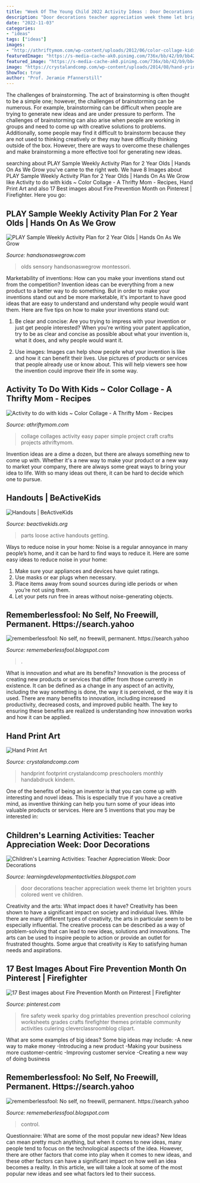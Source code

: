 ```yaml
---
title: "Week Of The Young Child 2022 Activity Ideas : Door Decorations Teacher Appreciation Week Theme Let Brighten Yours Colored Went Ve Children"
description: "Door decorations teacher appreciation week theme let brighten yours colored went ve children"
date: "2022-11-03"
categories:
- "ideas"
tags: ["ideas"]
images:
- "http://athriftymom.com/wp-content/uploads/2012/06/color-collage-kids-art-project.jpg"
featuredImage: "https://s-media-cache-ak0.pinimg.com/736x/bb/42/b9/bb42b9848edb0bf984856b9a0cc4fd21.jpg"
featured_image: "https://s-media-cache-ak0.pinimg.com/736x/bb/42/b9/bb42b9848edb0bf984856b9a0cc4fd21.jpg"
image: "https://crystalandcomp.com/wp-content/uploads/2014/08/hand-print-art-for-kids-.jpg"
ShowToc: true
author: "Prof. Jeramie Pfannerstill"
---
```



The challenges of brainstorming.
The act of brainstorming is often thought to be a simple one; however, the challenges of brainstorming can be numerous. For example, brainstorming can be difficult when people are trying to generate new ideas and are under pressure to perform. The challenges of brainstorming can also arise when people are working in groups and need to come up with creative solutions to problems. Additionally, some people may find it difficult to brainstorm because they are not used to thinking creatively or they may have difficulty thinking outside of the box. However, there are ways to overcome these challenges and make brainstorming a more effective tool for generating new ideas.

	

		
searching about PLAY Sample Weekly Activity Plan for 2 Year Olds | Hands On As We Grow you've came to the right web. We have 8 Images about PLAY Sample Weekly Activity Plan for 2 Year Olds | Hands On As We Grow like Activity to do with kids ~ Color Collage - A Thrifty Mom - Recipes, Hand Print Art and also 17 Best images about Fire Prevention Month on Pinterest | Firefighter. Here you go:
		
    
## PLAY Sample Weekly Activity Plan For 2 Year Olds | Hands On As We Grow

<img loading=lazy src="https://handsonaswegrow.com/wp-content/uploads/play-week-of-activities-2-year-olds-20150411-8.jpg" onerror="this.onerror=null;this.src='https://tse4.mm.bing.net/th?id=OIP.gKoIkvN4ZNPl6HqjMp_dxwHaLH&amp;pid=15.1';" alt="PLAY Sample Weekly Activity Plan for 2 Year Olds | Hands On As We Grow">

_Source: handsonaswegrow.com_

>olds sensory handsonaswegrow montessori. 

	

Marketability of inventions: How can you make your inventions stand out from the competition?
Invention ideas can be everything from a new product to a better way to do something. But in order to make your inventions stand out and be more marketable, it's important to have good ideas that are easy to understand and understand why people would want them. Here are five tips on how to make your inventions stand out:
1. Be clear and concise: Are you trying to impress with your invention or just get people interested? When you're writing your patent application, try to be as clear and concise as possible about what your invention is, what it does, and why people would want it.

2. Use images: Images can help show people what your invention is like and how it can benefit their lives. Use pictures of products or services that people already use or know about. This will help viewers see how the invention could improve their life in some way.

    
## Activity To Do With Kids ~ Color Collage - A Thrifty Mom - Recipes

<img loading=lazy src="http://athriftymom.com/wp-content/uploads/2012/06/color-collage-kids-art-project.jpg" onerror="this.onerror=null;this.src='https://tse2.mm.bing.net/th?id=OIP.gJT5rK4T5T7jpZq-bQndgwHaFj&amp;pid=15.1';" alt="Activity to do with kids ~ Color Collage - A Thrifty Mom - Recipes">

_Source: athriftymom.com_

>collage collages activity easy paper simple project craft crafts projects athriftymom. 

	

Invention ideas are a dime a dozen, but there are always something new to come up with. Whether it's a new way to make your product or a new way to market your company, there are always some great ways to bring your idea to life. With so many ideas out there, it can be hard to decide which one to pursue.

    
## Handouts | BeActiveKids

<img loading=lazy src="https://www.beactivekids.org/assets/downloads/EquipmentLoose_Parts_Page_2.jpg" onerror="this.onerror=null;this.src='https://tse3.mm.bing.net/th?id=OIP.mJPqxiMFqswVRBRpuj2zZgHaJl&amp;pid=15.1';" alt="Handouts | BeActiveKids">

_Source: beactivekids.org_

>parts loose active handouts getting. 

	

Ways to reduce noise in your home:
Noise is a regular annoyance in many people’s home, and it can be hard to find ways to reduce it. Here are some easy ideas to reduce noise in your home:
1. Make sure your appliances and devices have quiet ratings.
2. Use masks or ear plugs when necessary.
3. Place items away from sound sources during idle periods or when you’re not using them.
4. Let your pets run free in areas without noise-generating objects.

    
## Rememberlessfool: No Self, No Freewill, Permanent. Https://search.yahoo

<img loading=lazy src="https://1.bp.blogspot.com/-NQLvskrISsU/XkYH0S16XqI/AAAAAAAAcsk/q5Oz1peDh-wQUgf8_i6eTFmFMNsbpLWzgCLcBGAsYHQ/s1600/Untitled436.png" onerror="this.onerror=null;this.src='https://tse4.mm.bing.net/th?id=OIP.T5hXyHZ1C5zCTG-UoKBtjQHaEK&amp;pid=15.1';" alt="rememberlessfool: No self, no freewill, permanent. https://search.yahoo">

_Source: rememeberlessfool.blogspot.com_

>. 

	

What is innovation and what are its benefits?
Innovation is the process of creating new products or services that differ from those currently in existence. It can be defined as a change in any aspect of an activity, including the way something is done, the way it is perceived, or the way it is used. 
There are many benefits to innovation, including increased productivity, decreased costs, and improved public health. The key to ensuring these benefits are realized is understanding how innovation works and how it can be applied.

    
## Hand Print Art

<img loading=lazy src="https://crystalandcomp.com/wp-content/uploads/2014/08/hand-print-art-for-kids-.jpg" onerror="this.onerror=null;this.src='https://tse1.mm.bing.net/th?id=OIP.XSC-1K8fWNRuwzXqCWAkuwHaKl&amp;pid=15.1';" alt="Hand Print Art">

_Source: crystalandcomp.com_

>handprint footprint crystalandcomp preschoolers monthly handabdruck kindern. 

	

One of the benefits of being an inventor is that you can come up with interesting and novel ideas. This is especially true if you have a creative mind, as inventive thinking can help you turn some of your ideas into valuable products or services. Here are 5 inventions that you may be interested in: 

    
## Children&#039;s Learning Activities: Teacher Appreciation Week: Door Decorations

<img loading=lazy src="http://4.bp.blogspot.com/-5_-YG_jxn5Q/UYk-JKxKjpI/AAAAAAAAPTs/A-XWW4FszzQ/s1600/AprilMay+358.jpg" onerror="this.onerror=null;this.src='https://tse2.mm.bing.net/th?id=OIP.7DbB9WY-7w1xcekpe09KmQHaP0&amp;pid=15.1';" alt="Children&#039;s Learning Activities: Teacher Appreciation Week: Door Decorations">

_Source: learningdevelopmentactivities.blogspot.com_

>door decorations teacher appreciation week theme let brighten yours colored went ve children. 

	

Creativity and the arts: What impact does it have?
Creativity has been shown to have a significant impact on society and individual lives. While there are many different types of creativity, the arts in particular seem to be especially influential. The creative process can be described as a way of problem-solving that can lead to new ideas, solutions and innovations. The arts can be used to inspire people to action or provide an outlet for frustrated thoughts. Some argue that creativity is Key to satisfying human needs and aspirations.

    
## 17 Best Images About Fire Prevention Month On Pinterest | Firefighter

<img loading=lazy src="https://s-media-cache-ak0.pinimg.com/736x/bb/42/b9/bb42b9848edb0bf984856b9a0cc4fd21.jpg" onerror="this.onerror=null;this.src='https://tse2.mm.bing.net/th?id=OIP.Uikud3HFlEtWRyz38y0RgwAAAA&amp;pid=15.1';" alt="17 Best images about Fire Prevention Month on Pinterest | Firefighter">

_Source: pinterest.com_

>fire safety week sparky dog printables prevention preschool coloring worksheets grades crafts firefighter themes printable community activities culering cleverclassroomblog clipart. 

	

What are some examples of big ideas?
Some big ideas may include: 
-A new way to make money 
-Introducing a new product 
-Making your business more customer-centric 
-Improving customer service 
-Creating a new way of doing business

    
## Rememberlessfool: No Self, No Freewill, Permanent. Https://search.yahoo

<img loading=lazy src="https://1.bp.blogspot.com/-HAYBbK3v2ic/XkYH3d0lQRI/AAAAAAAAcs8/_KD_mbCuwWEXHLahhLO7eEQY1DWkjA7VQCLcBGAsYHQ/s1600/Untitled442.png" onerror="this.onerror=null;this.src='https://tse4.mm.bing.net/th?id=OIP.KXKWTlzs8CA09vgtM0qoUQHaEK&amp;pid=15.1';" alt="rememberlessfool: No self, no freewill, permanent. https://search.yahoo">

_Source: rememeberlessfool.blogspot.com_

>control. 

	

Questionnaire: What are some of the most popular new ideas?
New Ideas can mean pretty much anything, but when it comes to new ideas, many people tend to focus on the technological aspects of the idea. However, there are other factors that come into play when it comes to new ideas, and these other factors can have a significant impact on how well an idea becomes a reality. In this article, we will take a look at some of the most popular new ideas and see what factors led to their success.


